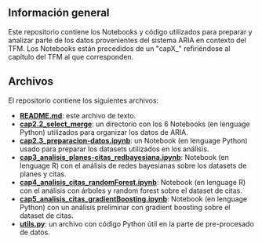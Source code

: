 ## Información general
Este repositorio contiene los Notebooks y código utilizados para preparar y analizar parte de los datos provenientes del sistema ARIA en contexto del TFM. Los Notebooks están precedidos de un "capX_" refiriéndose al capítulo del TFM al que corresponden.

## Archivos
El repositorio contiene los siguientes archivos:
 - [**README.md**](https://github.com/david722sv/TFM/blob/main/README.md): este archivo de texto.
 - [**cap2.2_select_merge**](https://github.com/david722sv/TFM/tree/main/cap2.2_select_merge): un directorio con los 6 Notebooks (en lenguage Python) utilizados para organizar los datos de ARIA.
 - [**cap2.3_preparacion-datos.ipynb**](https://github.com/david722sv/TFM/blob/main/cap2.3_preparacion-datos.ipynb): un Notebook (en lenguage Python) usado para preparar los datasets utilizados en los análisis.
 - [**cap3_analisis_planes-citas_redbayesiana.ipynb**](https://github.com/david722sv/TFM/blob/main/cap3_analisis_planes-citas_redbayesiana.ipynb): Notebook (en lenguage R) con el análisis de redes bayesianas sobre los datasets de planes y citas.
 - [**cap4_analisis_citas_randomForest.ipynb**](https://github.com/david722sv/TFM/blob/main/cap4_analisis_citas_randomForest.ipynb): Notebook (en lenguage R) con el análisis con árboles y random forest sobre el dataset de citas.
 - [**cap5_analisis_citas_gradientBoosting.ipynb**](https://github.com/david722sv/TFM/blob/main/cap5_analisis_citas_gradientBoosting.ipynb): Notebook (en lenguage Python) con un análisis preliminar con gradient boosting sobre el dataset de citas.
 - [**utils.py**](https://github.com/david722sv/TFM/blob/main/utils.py): un archivo con código Python útil en la parte de pre-procesado de datos.
